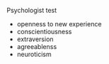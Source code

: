 Psychologist test
- openness to new experience
- conscientiousness
- extraversion
- agreeablenss
- neuroticism